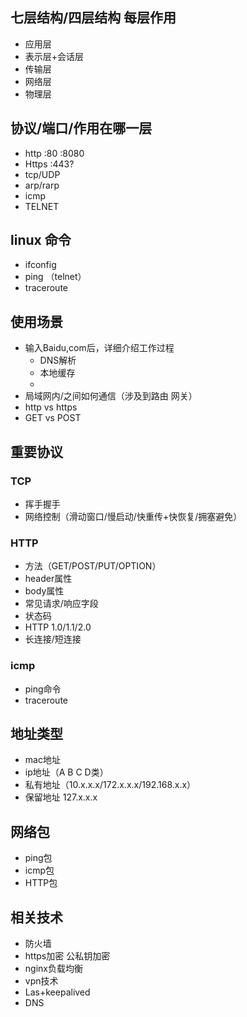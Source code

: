 

## 七层结构/四层结构 每层作用

- 应用层
- 表示层+会话层
- 传输层
- 网络层
- 物理层

## 协议/端口/作用在哪一层

- http :80 :8080
- Https :443?
- tcp/UDP
- arp/rarp
- icmp
- TELNET

## linux 命令

- ifconfig
- ping （telnet）
- traceroute

## 使用场景

- 输入Baidu,com后，详细介绍工作过程
  - DNS解析
  - 本地缓存
  - 
- 局域网内/之间如何通信（涉及到路由 网关）
- http vs https
- GET vs POST

## 重要协议

### TCP
- 挥手握手
- 网络控制（滑动窗口/慢启动/快重传+快恢复/拥塞避免）

 ### HTTP
 - 方法（GET/POST/PUT/OPTION）
 - header属性
 - body属性
 - 常见请求/响应字段
 - 状态码
 - HTTP 1.0/1.1/2.0
 - 长连接/短连接

 ### icmp
 - ping命令
 - traceroute


## 地址类型

- mac地址
- ip地址（A B C D类）
- 私有地址（10.x.x.x/172.x.x.x/192.168.x.x）
- 保留地址 127.x.x.x

## 网络包

- ping包
- icmp包
- HTTP包

## 相关技术

- 防火墙
- https加密 公私钥加密
- nginx负载均衡
- vpn技术
- Las+keepalived
- DNS